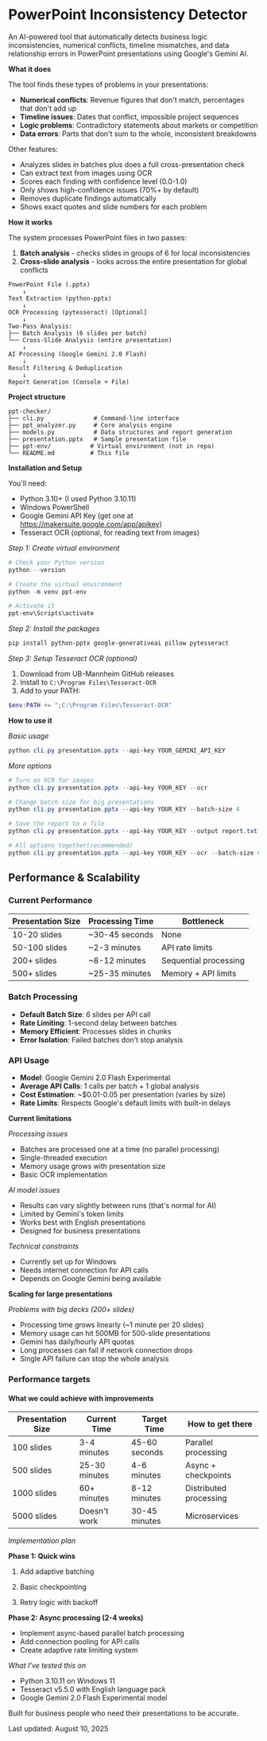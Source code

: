 # PowerPoint Inconsistency Detector

An AI-powered tool that automatically detects business logic inconsistencies, numerical conflicts, timeline mismatches, and data relationship errors in PowerPoint presentations using Google's Gemini AI.

**What it does**

The tool finds these types of problems in your presentations:
- **Numerical conflicts**: Revenue figures that don't match, percentages that don't add up
- **Timeline issues**: Dates that conflict, impossible project sequences  
- **Logic problems**: Contradictory statements about markets or competition
- **Data errors**: Parts that don't sum to the whole, inconsistent breakdowns

Other features:
- Analyzes slides in batches plus does a full cross-presentation check
- Can extract text from images using OCR
- Scores each finding with confidence level (0.0-1.0)
- Only shows high-confidence issues (70%+ by default)
- Removes duplicate findings automatically
- Shows exact quotes and slide numbers for each problem

**How it works**

The system processes PowerPoint files in two passes:
1. **Batch analysis** - checks slides in groups of 6 for local inconsistencies
2. **Cross-slide analysis** - looks across the entire presentation for global conflicts

```
PowerPoint File (.pptx)
    ↓
Text Extraction (python-pptx)
    ↓
OCR Processing (pytesseract) [Optional]
    ↓
Two-Pass Analysis:
├── Batch Analysis (6 slides per batch)
└── Cross-Slide Analysis (entire presentation)
    ↓
AI Processing (Google Gemini 2.0 Flash)
    ↓
Result Filtering & Deduplication
    ↓
Report Generation (Console + File)
```

**Project structure**

```
ppt-checker/
├── cli.py              # Command-line interface
├── ppt_analyzer.py     # Core analysis engine
├── models.py           # Data structures and report generation
├── presentation.pptx   # Sample presentation file
├── ppt-env/           # Virtual environment (not in repo)
└── README.md          # This file
``` 


**Installation and Setup**

You'll need:
- Python 3.10+ (I used Python 3.10.11)
- Windows PowerShell 
- Google Gemini API Key (get one at https://makersuite.google.com/app/apikey)
- Tesseract OCR (optional, for reading text from images)

*Step 1: Create virtual environment*
```powershell
# Check your Python version
python --version

# Create the virtual environment
python -m venv ppt-env

# Activate it
ppt-env\Scripts\activate
```

*Step 2: Install the packages*
```powershell
pip install python-pptx google-generativeai pillow pytesseract
```

*Step 3: Setup Tesseract OCR (optional)*
1. Download from UB-Mannheim GitHub releases
2. Install to `C:\Program Files\Tesseract-OCR`
3. Add to your PATH:
```powershell
$env:PATH += ";C:\Program Files\Tesseract-OCR"
```

**How to use it**

*Basic usage*
```powershell
python cli.py presentation.pptx --api-key YOUR_GEMINI_API_KEY
```

*More options*
```powershell
# Turn on OCR for images
python cli.py presentation.pptx --api-key YOUR_KEY --ocr

# Change batch size for big presentations
python cli.py presentation.pptx --api-key YOUR_KEY --batch-size 4

# Save the report to a file
python cli.py presentation.pptx --api-key YOUR_KEY --output report.txt

# All options together(recommended)
python cli.py presentation.pptx --api-key YOUR_KEY --ocr --batch-size 8 --output detailed_report.txt
```



##  Performance & Scalability

### Current Performance
| Presentation Size | Processing Time | Bottleneck |
|-------------------|-----------------|------------|
| 10-20 slides | ~30-45 seconds | None |
| 50-100 slides | ~2-3 minutes | API rate limits |
| 200+ slides | ~8-12 minutes | Sequential processing |
| 500+ slides | ~25-35 minutes | Memory + API limits |

### Batch Processing
- **Default Batch Size**: 6 slides per API call
- **Rate Limiting**: 1-second delay between batches
- **Memory Efficient**: Processes slides in chunks
- **Error Isolation**: Failed batches don't stop analysis

### API Usage
- **Model**: Google Gemini 2.0 Flash Experimental
- **Average API Calls**: 1 calls per batch + 1 global analysis
- **Cost Estimation**: ~$0.01-0.05 per presentation (varies by size)
- **Rate Limits**: Respects Google's default limits with built-in delays



**Current limitations**

*Processing issues*
- Batches are processed one at a time (no parallel processing)
- Single-threaded execution
- Memory usage grows with presentation size
- Basic OCR implementation

*AI model issues*
- Results can vary slightly between runs (that's normal for AI)
- Limited by Gemini's token limits
- Works best with English presentations
- Designed for business presentations

*Technical constraints*
- Currently set up for Windows
- Needs internet connection for API calls
- Depends on Google Gemini being available

**Scaling for large presentations**

*Problems with big decks (200+ slides)*
- Processing time grows linearly (~1 minute per 20 slides)
- Memory usage can hit 500MB for 500-slide presentations
- Gemini has daily/hourly API quotas
- Long processes can fail if network connection drops
- Single API failure can stop the whole analysis


### Performance targets

#### What we could achieve with improvements
| Presentation Size | Current Time | Target Time | How to get there |
|-------------------|--------------|-------------|------------------|
| 100 slides | 3-4 minutes | 45-60 seconds | Parallel processing |
| 500 slides | 25-30 minutes | 4-6 minutes | Async + checkpoints |
| 1000 slides | 60+ minutes | 8-12 minutes | Distributed processing |
| 5000 slides | Doesn't work | 30-45 minutes | Microservices |



*Implementation plan*

**Phase 1: Quick wins**

1. Add adaptive batching

2. Basic checkpointing

3. Retry logic with backoff


**Phase 2: Async processing (2-4 weeks)**
- Implement async-based parallel batch processing
- Add connection pooling for API calls
- Create adaptive rate limiting system



*What I've tested this on*
- Python 3.10.11 on Windows 11
- Tesseract v5.5.0 with English language pack
- Google Gemini 2.0 Flash Experimental model

Built for business people who need their presentations to be accurate.

Last updated: August 10, 2025
